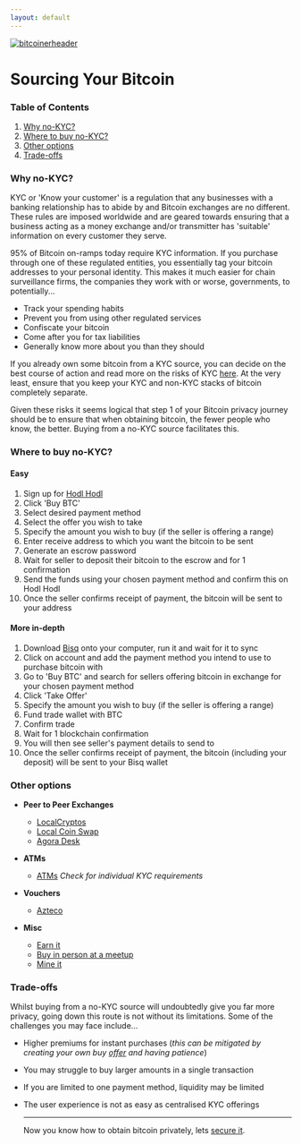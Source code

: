 ```yaml
---
layout: default
---
```


[![bitcoinerheader](https://raw.githubusercontent.com/BitcoinQnA/BitcoinPrivacyGuide/master/assets/images/BPDG.png)](https://bitcoinprivacy.guide)

# Sourcing Your Bitcoin

### Table of Contents

1.  [Why no-KYC?](#why-no-kyc)
2.  [Where to buy no-KYC?](#where-to-buy-no-kyc)
3.  [Other options](#other-options)
4.  [Trade-offs](#trade-offs)

### Why no-KYC?

KYC or 'Know your customer' is a regulation that any businesses with a banking relationship has to abide by and Bitcoin exchanges are no different. These rules are imposed worldwide and are geared towards ensuring that a business acting as a money exchange and/or transmitter has 'suitable' information on every customer they serve.

95% of Bitcoin on-ramps today require KYC information. If you purchase through one of these regulated entities, you essentially tag your bitcoin addresses to your personal identity. This makes it much easier for chain surveillance firms, the companies they work with or worse, governments, to potentially... 

* Track your spending habits
* Prevent you from using other regulated services
* Confiscate your bitcoin
* Come after you for tax liabilities
* Generally know more about you than they should 

If you already own some bitcoin from a KYC source, you can decide on the best course of action and read more on the risks of KYC [here](https://bitcoinqna.github.io/noKYConly/). At the very least, ensure that you keep your KYC and non-KYC stacks of bitcoin completely separate.

Given these risks it seems logical that step 1 of your Bitcoin privacy journey should be to ensure that when obtaining bitcoin, the fewer people who know, the better. Buying from a no-KYC source facilitates this.

### Where to buy no-KYC?

#### Easy

1.  Sign up for [Hodl Hodl](https://hodlhodl.com/)
2.  Click 'Buy BTC'
3.  Select desired payment method
4.  Select the offer you wish to take
5.  Specify the amount you wish to buy (if the seller is offering a range) 
6.  Enter receive address to which you want the bitcoin to be sent
7.  Generate an escrow password
8.  Wait for seller to deposit their bitcoin to the escrow and for 1 confirmation
9.  Send the funds using your chosen payment method and confirm this on Hodl Hodl
10. Once the seller confirms receipt of payment, the bitcoin will be sent to your address


#### More in-depth

1.  Download [Bisq](https://bisq.network/downloads/) onto your computer, run it and wait for it to sync
2.  Click on account and add the payment method you intend to use to purchase bitcoin with
3.  Go to 'Buy BTC' and search for sellers offering bitcoin in exchange for your chosen payment method
4.  Click 'Take Offer'
5.  Specify the amount you wish to buy (if the seller is offering a range) 
6.  Fund trade wallet with BTC
7.  Confirm trade
8.  Wait for 1 blockchain confirmation
9.  You will then see seller's payment details to send to
10. Once the seller confirms receipt of payment, the bitcoin (including your deposit) will be sent to your Bisq wallet

### Other options

- **Peer to Peer Exchanges**
  - [LocalCryptos](https://localcryptos.com/)
  - [Local Coin Swap](https://localcoinswap.com/)
  - [Agora Desk](https://agoradesk.com/)
  
- **ATMs**
  - [ATMs](https://coinatmradar.com/) *Check for individual KYC requirements*

- **Vouchers**
  - [Azteco](https://azte.co/index.php#intro)
  
- **Misc**
  - [Earn it](https://www.lopp.net/bitcoin-information/buying-earning.html#earning)
  - [Buy in person at a meetup](https://bitcoin-only.com/#meetups)
  - [Mine it](https://keybase.pub/diverterbtc/Mining%20for%20the%20Streets.pdf)
  
  
### Trade-offs

Whilst buying from a no-KYC source will undoubtedly give you far more privacy, going down this route is not without its limitations. Some of the challenges you may face include...

* Higher premiums for instant purchases (*this can be mitigated by creating your own buy [offer](https://www.bitcoinqna.com/post/creating-a-buy-offer-on-hodl-hodl) and having patience*)
* You may struggle to buy larger amounts in a single transaction
* If you are limited to one payment method, liquidity may be limited
* The user experience is not as easy as centralised KYC offerings
  
  ***
  
  Now you know how to obtain bitcoin privately, lets [secure it](https://bitcoinprivacy.guide/secure.html).
  
  
  
